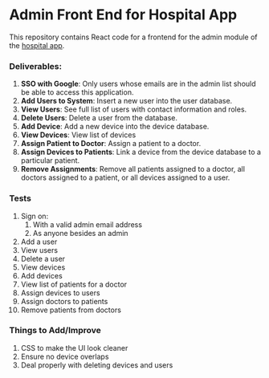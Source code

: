 # Admin Front End for Hospital App

This repository contains React code for a frontend for the admin module of the [hospital app](https://github.com/sadiela/hospital-app).

### Deliverables:
1. **SSO with Google**: Only users whose emails are in the admin list should be able to access this application. 
2. **Add Users to System**: Insert a new user into the user database.
3. **View Users**: See full list of users with contact information and roles. 
4. **Delete Users**: Delete a user from the database.
5. **Add Device**: Add a new device into the device database.
6. **View Devices**: View list of devices
7. **Assign Patient to Doctor**: Assign a patient to a doctor.
8. **Assign Devices to Patients**: Link a device from the device database to a particular patient.
9. **Remove Assignments**: Remove all patients assigned to a doctor, all doctors assigned to a patient, or all devices assigned to a user.


### Tests
1. Sign on:
    1. With a valid admin email address
    2. As anyone besides an admin
2. Add a user
3. View users
4. Delete a user
5. View devices 
6. Add devices
7. View list of patients for a doctor
8. Assign devices to users
9. Assign doctors to patients
10. Remove patients from doctors


### Things to Add/Improve
1. CSS to make the UI look cleaner
2. Ensure no device overlaps
3. Deal properly with deleting devices and users